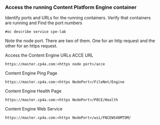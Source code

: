 ### Access the running Content Platform Engine container

Identify ports and URLs for the running containers. Verify that containers are running and Find the port numbers<br/>
```
#oc describe service cpe-lab
```
Note the node port. There are two of them. One for an http request and the other for an https request.

Access the Content Engine URLs
ACCE URL
```
https://master.cp4a.com:<https node port>/acce
```
Content Engine Ping Page
```
https://master.cp4a.com:<https NodePort>/FileNet/Engine
```
Content Engine Health Page
```
https://master.cp4a.com:<https NodePort>/P8CE/Health
```
Content Engine Web Service
```
https://master.cp4a.com:<https NodePort>/wsi/FNCEWS40MTOM/
```

